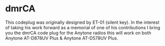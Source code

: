 # dmrCA

This codeplug was originally designed by ET-01 (silent key).  In the interest of taking his work forward as a memorial of one of his contributions I bring you the dmrCA code plug for the Anytone radios this will work on both Anytone AT-D878UV Plus & Anytone AT-D578UV Plus.
